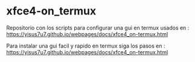 # xfce4-on_termux
Repositorio con los scripts para configurar una gui en termux usados en : https://yisus7u7.github.io/webpages/docs/xfce4_on-termux.html 

Para instalar una gui facil y rapido en termux
siga los pasos en :
https://yisus7u7.github.io/webpages/docs/xfce4_on-termux.html
